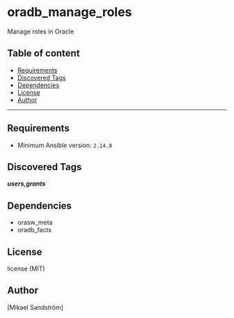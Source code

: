 # oradb_manage_roles

Manage roles in Oracle

## Table of content

- [Requirements](#requirements)
- [Discovered Tags](#discovered-tags)
- [Dependencies](#dependencies)
- [License](#license)
- [Author](#author)

---

## Requirements

- Minimum Ansible version: `2.14.0`


## Discovered Tags

**_users,grants_**


## Dependencies

- orasw_meta
- oradb_facts

## License

license (MIT)

## Author

[Mikael Sandström]
